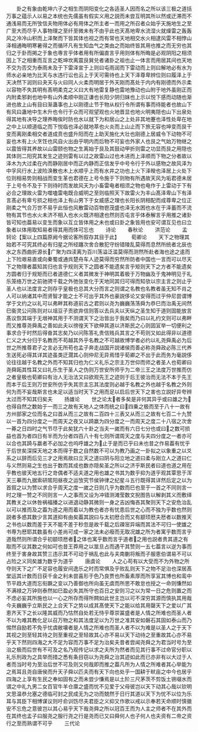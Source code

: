 <!-- { "loadSidebar": true } -->
　　卦之有象由乾坤六子之相生而阴阳变化之各适圣人因而名之所以该三极之道括万事之蕴示人以易之本统也先儒虽有假实义用之説而未尝互明其所以然或迂滞而不通浅易而无所攷信夫物用体必有用体之所主者一而用之所召者众始乎天施地生之至广至大而尽乎人事物理之至纤至微未有不由乎此也天髙地卑水流湿火就燥雷之轰轰风之冷冷山积而上泽聚而下皆其体也视之而有常也天地相交水火相逮风雷不相悖山泽相通晦明寒暑得之而循环凡有生知血气之类由之而始终皆其用也推之而无穷也其归之于卦而掲之于象也専言乎体者用有所偏直言乎用则体有所晦是必观阴阳之相须因上下之相重而互言之乾坤坎离震艮巽兑者诸卦之祖也止一体言而用居其间也天地不交为否交为泰雨未及于下雷泽宣于上则曰屯雨润而下雷动而上则曰解地必有水为师水必亲地为比天与水违行讼也云上于天可需待也上天下泽尊卑辨位则曰履泽上于天决然下润则曰夬天与火曰同人火柔而明居于外天刚而髙处于内内有刚德而外示柔以容物不失其明有髙明柔克之义曰大有地雷复静也雷地豫动也山附于地外虽刚正而内附柔邪剥也地中有山外柔顺中刚正谦也长阳少阴归妺也上示以悦下感而动随也渐进也故上山有目曰渐蛊事也上以刚德止节于物从权行令所谓有事而待能者也故山下有风曰蛊地中生木升也令行于众而可观望观也火地晋显也地火明夷隠也山下出泉处得其地有决导之理养晦俟时防也水以就下为和居山之上处非其地蹇也泽性处卑在地之中上以顺道临之而下悦临也泽必就地萃也火炎而上山止而下旅无容也坤变而艮干变而离刚柔相交者道成贲也盛升阳而在上助天施化大壮也刚德上居威令下动物不可妄也木有上火烹饪也风自火出由乎明内而后物不可妄也外家人也艮之气始万物继之以震皆得其养故以山雷颐也物之生离始于艮及其鼓动甲折则雷之功显而艮之用隠也其体则二阳究其发生之迹则雷有以过之故雷山过也木进而上泽顺而下物之分者故以泽木为大过柔在内而静刚居中而正内静而正信发乎中号令行于外以感物之故风泽为中孚风行水上波险涣散也木上水顺乎上而有水井之功也上火下泽暌也泽居上火处下位则相易势则相战而变生革也君德在上号令施于下则物有所遇故天风为垢君德未居于上号令不及于下则待时而发故风天为小畜雷电者相须之物也电作于上雷动于下有必合之理故火雷为噬嗑雷电既合威明之至则临照天下故雷火为丰山髙泽卑山下有泽言髙必有卑亏损之相也泽上有山男下于女威感之理也长阳长阴相配而成尊卑之位正刚柔之气合万世不易乎此恒也风散雷动百物鬯茂盛也泽无水困也水在于泽蓄而不流物有其节也水火未济不相入也水火既济相逮也然则否屯言乎体泰解言乎用推之诸卦皆可知也葢易以变生而象以互立皆体用之未也或曰卦之象皆用也安可谓互见也曰立象者以体用取知易者得其用而体可忘也
　　诗论
　　春秋论
　　洪范论
　　孟轲论【案以上四篇原阙今据论客所叙存其目于此】
　　荀卿论
　　天下之物理其始若不可究其终必有归星之所经躔次舍合散犯守纷错陵乱莫得而息然所统者北辰也水之东西曲折源长广聚为四渎离为百川荡溢泛滥莫得而测然所赴者海也途之逺而上下险艰易直或向秦蜀或通呉楚舟车人迹莫得而穷然所防者中国也一言而可以尽天下之物理者葢知其归也言乎规则天下之圆者不能遗矣言乎矩则天下之方者不能遗矣方圆者归于规矩而已者道德仁义者其微发于神明其着极于万物幽及于鬼神明见于礼乐笼络万世之前驰骋千载之外弛张变化于天地同其归可得而知欤以宗主言之则止乎圣人也以法度言之则存乎皇极也总其大分而言之则谓之名教也名教者虽无知不肖之人可以纳诸其中而贤智才能之士不可出乎其外也豪説侈论又安得而过乎仲尼尝谓博学于文约之以礼可以弗畔其称道前古之君则以尧为巍巍荡荡舜为恭巳而治禹无间然巳衞灵公问陈则对以俎豆子贡欲弃信则答以去兵夫以天纵之圣生知于道则固能放言髙议恢其端于无垠神其用于不测谓天下之治皆出于我矣而乃曰以礼约文则可以弗畔而又推尊尧舜禹之善如此夫以徬徨天下欲伸其道以济斯民之心则固冝举一切便利之事求合于时然后得奋其志矣乃以问陈答礼贵信贱兵其言之不苟则又如此得非以道德仁义之大分归于名教而不苟越其外乎名教之不可越故博学者必约以礼尧舜禹必为后世之所推尊君子之言必无所苟也孟子奔走战国开説诸侯而善必称尧舜政必陈三代养生送死必得其详其迹虽类迂濶其心则仲尼无异焉惜乎荀卿之不出于此而务为毫説侈论往往越于名教之外而不知其归也为仁义礼乐之宗主万世仰而师之者圣人也荀卿曰尧舜跖其性耳又曰礼乐生于圣人之伪则万世安所师乎为二帝三王之法度万世推而仿之者皇极也荀卿曰有治人无治法又曰欲观先王之迹则于后王彼治而无法不本于先王而本于后王则万世安所仿乎失其宗主忘其法度则必越于名教之外也越于名教之外则何为而不妄哉斯言也未足以适当时天下之用而足以启后世天下之害也立説好异夸辨太过而不知其归矣夫
　　扬雄论
　　世之论太者多矣是非何其异乎或曰雄之为也得自然之数始于一而三之故有天地人之体而统之曰四乗之极而至于八十一故有方州部家之位而名之曰首从而三之故有二百四十三表又从而三之故有七百二十九赞以一首为四分度之一而周天之夜又以踦嬴为四分度之一而周天之度二十八宿之次舍一朞之日四时之气节尽于此矣犹六十卦之当夫一嵗而有六日七分也或曰之数可损益也首为者四日有半而为分者四百八十有七则所谓周天之度与夫四分度之一者亦可以合也其踦与嬴者不必加之也呜呼雄之为止于是而已乎曰未也昔之作易葢有忧乎于后世矣深探天地之本而得于数之自然数不可以为教乃画之一卦拟之以象重之以爻系之以辞而后见三才之用焉故曰立天之道曰阴与阳立地之道曰柔与刚立人之道曰仁与义然则易之生也出于数而其成也数亦隠矣圣之所以之济乎斯民者曰道也道之用在乎教也彼天地五行之竒偶者不适夫道之用也雄之书其为数乎抑为道乎观其覃思于浑天三摹而九据索研隂阳昼夜之运攷究节侯钟律之纪星斗五行既得其详然后定之以为首叙之以为赞以求合乎周天之度一嵗之日则几乎为数而巳也至于一首之不同则言一时之理一赞之不同则言一人之事而又设为冲错测滩莹数文掜图告以解剥其义而敷绎其教关之以休咎祸福播之以进退动静其微则一身之吉凶悔吝其聚则天下之安危治乱以可以推而及之葢为道之用而着以为教也者亦有忧患后世之心而不独为乎数也然则説者多惑其数少言其道抑有由矣葢其説曰与太初厯合而又有颛顼厯夫厯者以数推天之书也以数而差于天不能不差于秒忽是故千载之后疎宻异端而其法不可归一使雄之书専为厯耶其数虽有小差尚可成一家之法未必癈而无取况雄之所为者寓乎数而言乎道哉然则所谓合乎初颛顼厯者之体也寓乎数而言乎道者之用也説者贵其道之有取而不议其数之何如可也昔王莽用之以筮旦占而遇干其赞则一五七葢言以逆为事而终至于害身故其赞三违示其不可动于祸乱也此与夫南蒯将叛而子服恵伯谓易不可以占险之义同矣雄为数乎为道乎
　　唐虞论
　　人之心苟有以大受而不为外物之所夺则天下之广不足容也履安间逸乐之时而常惧及乎败乱则天下之物不足治也深居髙堂运其计数而日获千金之利未尝喜形于色乃良贾也所畜素厚而所享冝其博也和鸾中节平趋大道而忘衔蹶之变以乃善御也所向虽无虞而所思不敢怠也授之一命则慊然如不满禄之万钟则泰然如巳盈必失其所守也百日之安则习之以为常一日之危则置之而不虑必妄其所施也以一心之所存而得所闗如此世主岂以可不深穷其源而慎执其用哉今夫巍巍乎立斯民之上合天下之势以成其髙使天下之能以给其用罄天下之爱以广其恵齐天下之长以隆其威而乃怙然自处若无恃乎尊崇冨盛者是人情之所难也而圣人者不以为难其教化足以召万物之和其法度足以为万世之准其安如磐石其固如泰山而乃惕然自励若不免乎忧虞敝壊者是人情之所难也而圣人者不以为难是以圣人之于天下其视之则至轻其待之则至重视之至轻故其心亦不易以天下动待之至重故其心亦不易乎天下然则四海之大不足为容而万事不足为治矣夫昔者尝闻尧舜之为君当时号为至治之极而后世有不可及之名乃观传记以求之夫所为然者而见其行事不过命官分职以礼乐刑政为之具举而措之悉有条目窃以为尧舜之治其迹如此而已亦非有以大过于人者而当时号为至治后世不可及则又何哉即而推之葢凡所为人情之所难者其心举能为之焉耳且尧自唐侯而升天子舜以匹夫而有天下向也处乎一国耕于畎亩之中今也居乎四海之上享有生民之奉如固有之而未尝少慊焉是以土阶三尺茅茨不剪饭土铏啜水而谓之中礼九男二女百官牛羊仓廪之盛而忧不见爱于父母彼岂以天下动其心哉以钦明文思温恭允塞之德临可封之民成无为之功而兢然于日行其道以天下为忧不以位为乐耳与其臣下相博谋议则吁俞训饬尽夫君臣之义抑又作歌以戒以示奉若天命顺时慎徽安不忘危之意彼岂以其心易乎天下哉尧舜之所以冠百王而为人主之师者不在其外而在其终也孟子曰服尧之服行尧之行是尧而已又曰舜何人也子何人也夫资有二帝之资行之至而熟谓不可乎
　　三代论
